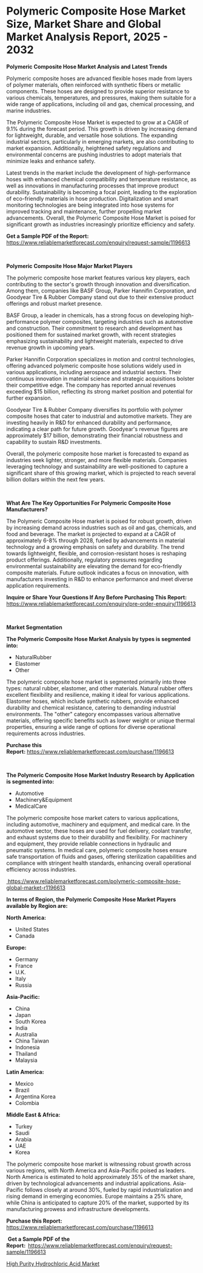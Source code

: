 <p><h1>Polymeric Composite Hose Market Size, Market Share and Global Market Analysis Report, 2025 - 2032</h1></p><p><strong>Polymeric Composite Hose Market Analysis and Latest Trends</strong></p>
<p><p>Polymeric composite hoses are advanced flexible hoses made from layers of polymer materials, often reinforced with synthetic fibers or metallic components. These hoses are designed to provide superior resistance to various chemicals, temperatures, and pressures, making them suitable for a wide range of applications, including oil and gas, chemical processing, and marine industries.</p><p>The Polymeric Composite Hose Market is expected to grow at a CAGR of 9.1% during the forecast period. This growth is driven by increasing demand for lightweight, durable, and versatile hose solutions. The expanding industrial sectors, particularly in emerging markets, are also contributing to market expansion. Additionally, heightened safety regulations and environmental concerns are pushing industries to adopt materials that minimize leaks and enhance safety.</p><p>Latest trends in the market include the development of high-performance hoses with enhanced chemical compatibility and temperature resistance, as well as innovations in manufacturing processes that improve product durability. Sustainability is becoming a focal point, leading to the exploration of eco-friendly materials in hose production. Digitalization and smart monitoring technologies are being integrated into hose systems for improved tracking and maintenance, further propelling market advancements. Overall, the Polymeric Composite Hose Market is poised for significant growth as industries increasingly prioritize efficiency and safety.</p></p>
<p><strong>Get a Sample PDF of the Report:&nbsp;</strong> <a href="https://www.reliablemarketforecast.com/enquiry/request-sample/1196613?utm_campaign=2202&utm_medium=2&utm_source=Github&utm_content=ia&utm_term=22032025&utm_id=polymeric-composite-hose">https://www.reliablemarketforecast.com/enquiry/request-sample/1196613</a></p>
<p>&nbsp;</p>
<p><strong>Polymeric Composite Hose Major Market Players</strong></p>
<p><p>The polymeric composite hose market features various key players, each contributing to the sector's growth through innovation and diversification. Among them, companies like BASF Group, Parker Hannifin Corporation, and Goodyear Tire & Rubber Company stand out due to their extensive product offerings and robust market presence.</p><p>BASF Group, a leader in chemicals, has a strong focus on developing high-performance polymer composites, targeting industries such as automotive and construction. Their commitment to research and development has positioned them for sustained market growth, with recent strategies emphasizing sustainability and lightweight materials, expected to drive revenue growth in upcoming years.</p><p>Parker Hannifin Corporation specializes in motion and control technologies, offering advanced polymeric composite hose solutions widely used in various applications, including aerospace and industrial sectors. Their continuous innovation in material science and strategic acquisitions bolster their competitive edge. The company has reported annual revenues exceeding $15 billion, reflecting its strong market position and potential for further expansion.</p><p>Goodyear Tire & Rubber Company diversifies its portfolio with polymer composite hoses that cater to industrial and automotive markets. They are investing heavily in R&D for enhanced durability and performance, indicating a clear path for future growth. Goodyear's revenue figures are approximately $17 billion, demonstrating their financial robustness and capability to sustain R&D investments.</p><p>Overall, the polymeric composite hose market is forecasted to expand as industries seek lighter, stronger, and more flexible materials. Companies leveraging technology and sustainability are well-positioned to capture a significant share of this growing market, which is projected to reach several billion dollars within the next few years.</p></p>
<p>&nbsp;</p>
<p><strong>What Are The Key Opportunities For Polymeric Composite Hose Manufacturers?</strong></p>
<p><p>The Polymeric Composite Hose market is poised for robust growth, driven by increasing demand across industries such as oil and gas, chemicals, and food and beverage. The market is projected to expand at a CAGR of approximately 6-8% through 2028, fueled by advancements in material technology and a growing emphasis on safety and durability. The trend towards lightweight, flexible, and corrosion-resistant hoses is reshaping product offerings. Additionally, regulatory pressures regarding environmental sustainability are elevating the demand for eco-friendly composite materials. Future outlook indicates a focus on innovation, with manufacturers investing in R&D to enhance performance and meet diverse application requirements.</p></p>
<p><strong>Inquire or Share Your Questions If Any Before Purchasing This Report:</strong> <a href="https://www.reliablemarketforecast.com/enquiry/pre-order-enquiry/1196613?utm_campaign=2202&utm_medium=2&utm_source=Github&utm_content=ia&utm_term=22032025&utm_id=polymeric-composite-hose">https://www.reliablemarketforecast.com/enquiry/pre-order-enquiry/1196613</a></p>
<p>&nbsp;</p>
<p><strong>Market Segmentation</strong></p>
<p><strong>The Polymeric Composite Hose Market Analysis by types is segmented into:</strong></p>
<p><ul><li>NaturalRubber</li><li>Elastomer</li><li>Other</li></ul></p>
<p><p>The polymeric composite hose market is segmented primarily into three types: natural rubber, elastomer, and other materials. Natural rubber offers excellent flexibility and resilience, making it ideal for various applications. Elastomer hoses, which include synthetic rubbers, provide enhanced durability and chemical resistance, catering to demanding industrial environments. The "other" category encompasses various alternative materials, offering specific benefits such as lower weight or unique thermal properties, ensuring a wide range of options for diverse operational requirements across industries.</p></p>
<p><strong>Purchase this Report:&nbsp;</strong><a href="https://www.reliablemarketforecast.com/purchase/1196613?utm_campaign=2202&utm_medium=2&utm_source=Github&utm_content=ia&utm_term=22032025&utm_id=polymeric-composite-hose">https://www.reliablemarketforecast.com/purchase/1196613</a></p>
<p>&nbsp;</p>
<p><strong>The Polymeric Composite Hose Market Industry Research by Application is segmented into:</strong></p>
<p><ul><li>Automotive</li><li>Machinery&Equipment</li><li>MedicalCare</li></ul></p>
<p><p>The polymeric composite hose market caters to various applications, including automotive, machinery and equipment, and medical care. In the automotive sector, these hoses are used for fuel delivery, coolant transfer, and exhaust systems due to their durability and flexibility. For machinery and equipment, they provide reliable connections in hydraulic and pneumatic systems. In medical care, polymeric composite hoses ensure safe transportation of fluids and gases, offering sterilization capabilities and compliance with stringent health standards, enhancing overall operational efficiency across industries.</p></p>
<p><a href="https://www.reliablemarketforecast.com/polymeric-composite-hose-global-market-r1196613?utm_campaign=2202&utm_medium=2&utm_source=Github&utm_content=ia&utm_term=22032025&utm_id=polymeric-composite-hose">&nbsp;https://www.reliablemarketforecast.com/polymeric-composite-hose-global-market-r1196613</a></p>
<p><strong>In terms of Region, the Polymeric Composite Hose Market Players available by Region are:</strong></p>
<p>
    <p> <strong> North America: </strong>
        <ul>
            <li>United States</li>
            <li>Canada</li>
        </ul>
        </p> 
    <p> <strong> Europe: </strong>
        <ul>
            <li>Germany</li>
            <li>France</li>
            <li>U.K.</li>
            <li>Italy</li>
            <li>Russia</li>
        </ul>
        </p> 
    <p> <strong> Asia-Pacific: </strong>
        <ul>
            <li>China</li>
            <li>Japan</li>
            <li>South Korea</li>
            <li>India</li>
            <li>Australia</li>
            <li>China Taiwan</li>
            <li>Indonesia</li>
            <li>Thailand</li>
            <li>Malaysia</li>
        </ul>
        </p> 
    <p> <strong> Latin America: </strong>
        <ul>
            <li>Mexico</li>
            <li>Brazil</li>
            <li>Argentina Korea</li>
            <li>Colombia</li>
        </ul>
        </p> 
    <p> <strong> Middle East & Africa: </strong>
        <ul>
            <li>Turkey</li>
            <li>Saudi</li>
            <li>Arabia</li>
            <li>UAE</li>
            <li>Korea</li>
        </ul>
    </p>
    </p>
<p><p>The polymeric composite hose market is witnessing robust growth across various regions, with North America and Asia-Pacific poised as leaders. North America is estimated to hold approximately 35% of the market share, driven by technological advancements and industrial applications. Asia-Pacific follows closely at around 30%, fueled by rapid industrialization and rising demand in emerging economies. Europe maintains a 25% share, while China is anticipated to capture 20% of the market, supported by its manufacturing prowess and infrastructure developments.</p></p>
<p><strong>Purchase this Report: </strong><a href="https://www.reliablemarketforecast.com/purchase/1196613?utm_campaign=2202&utm_medium=2&utm_source=Github&utm_content=ia&utm_term=22032025&utm_id=polymeric-composite-hose">https://www.reliablemarketforecast.com/purchase/1196613</a></p>
<p>&nbsp;<strong>Get a Sample PDF of the Report:&nbsp;&nbsp;</strong><a href="https://www.reliablemarketforecast.com/enquiry/request-sample/1196613?utm_campaign=2202&utm_medium=2&utm_source=Github&utm_content=ia&utm_term=22032025&utm_id=polymeric-composite-hose">https://www.reliablemarketforecast.com/enquiry/request-sample/1196613</a></p>
<p><strong></strong></p>
<p><p><a href="https://github.com/OlenFleming68/Market-Research-Report-List-1/blob/main/high-purity-hydrochloric-acid-market.md?utm_campaign=2202&utm_medium=2&utm_source=Github&utm_content=ia&utm_term=22032025&utm_id=polymeric-composite-hose">High Purity Hydrochloric Acid Market</a></p></p>